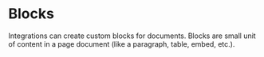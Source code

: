 # Blocks

Integrations can create custom blocks for documents. Blocks are small unit of content in a page document (like a paragraph, table, embed, etc.).


